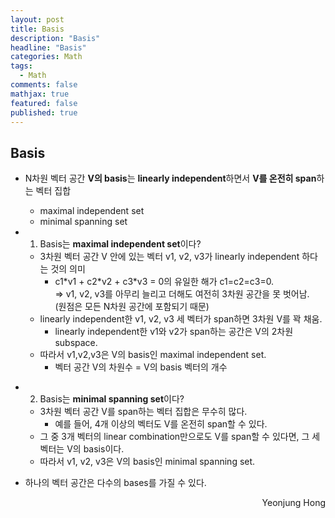 ```yaml
---
layout: post
title: Basis
description: "Basis"
headline: "Basis"
categories: Math
tags: 
  - Math
comments: false
mathjax: true
featured: false
published: true
---
```


## Basis

- N차원 벡터 공간 **V의 basis**는 **linearly independent**하면서 **V를 온전히 span**하는 벡터 집합
	+ maximal independent set
	+ minimal spanning set

- 1) Basis는 **maximal independent set**이다? 
	- 3차원 벡터 공간 V 안에 있는 벡터 v1, v2, v3가 linearly independent 하다는 것의 의미
		- c1\*v1 + c2\*v2  + c3\*v3 = 0의 유일한 해가 c1=c2=c3=0.<br>
	  		=>  v1, v2, v3를 아무리 늘리고 더해도 여전히 3차원 공간을 못 벗어남. <br>
	  		(원점은 모든 N차원 공간에 포함되기 때문)<br>
	- linearly independent한 v1, v2, v3 세 벡터가 span하면 3차원 V를 꽉 채움.
		- linearly independent한 v1와 v2가 span하는 공간은 V의 2차원 subspace.<br>
 	- 따라서 v1,v2,v3은 V의 basis인 maximal independent set.
 		- 벡터 공간 V의 차원수 = V의 basis 벡터의 개수 <p>
 	
- 2) Basis는 **minimal spanning set**이다? 
	- 3차원 벡터 공간 V를 span하는 벡터 집합은 무수히 많다. 
		- 예를 들어, 4개 이상의 벡터도 V를 온전히 span할 수 있다. <br>
	- 그 중 3개 벡터의 linear combination만으로도 V를 span할 수 있다면, 그 세 벡터는 V의 basis이다.<br>
	- 따라서 v1, v2, v3은 V의 basis인 minimal spanning set.<p>

-  하나의 벡터 공간은 다수의 bases를 가질 수 있다. 
	


<p align="right"> Yeonjung Hong <p>